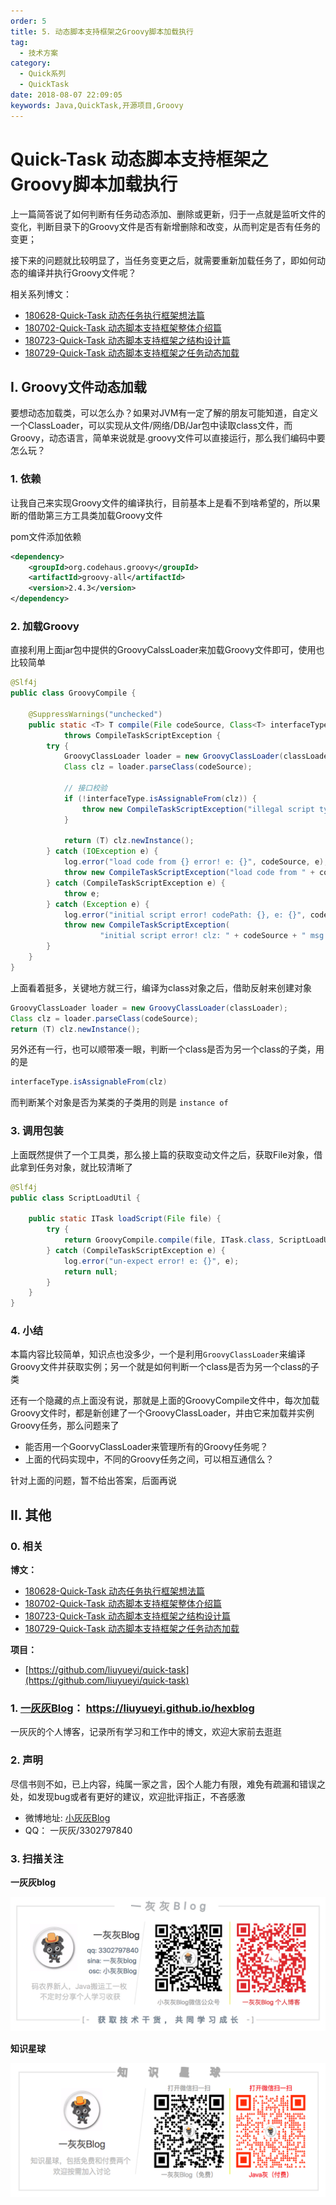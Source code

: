 ```yaml
---
order: 5
title: 5. 动态脚本支持框架之Groovy脚本加载执行
tag:
  - 技术方案
category:
  - Quick系列
  - QuickTask
date: 2018-08-07 22:09:05
keywords: Java,QuickTask,开源项目,Groovy
---
```


# Quick-Task 动态脚本支持框架之Groovy脚本加载执行

上一篇简答说了如何判断有任务动态添加、删除或更新，归于一点就是监听文件的变化，判断目录下的Groovy文件是否有新增删除和改变，从而判定是否有任务的变更；

接下来的问题就比较明显了，当任务变更之后，就需要重新加载任务了，即如何动态的编译并执行Groovy文件呢？

相关系列博文：

- [180628-Quick-Task 动态任务执行框架想法篇](https://liuyueyi.github.io/hexblog/2018/06/28/180628-%E5%8A%A8%E6%80%81%E4%BB%BB%E5%8A%A1%E6%89%A7%E8%A1%8C%E6%A1%86%E6%9E%B6%E6%83%B3%E6%B3%95%E7%AF%87/)
- [180702-Quick-Task 动态脚本支持框架整体介绍篇](https://blog.hhui.top/hexblog/2018/07/02/180702-QuickTask%E5%8A%A8%E6%80%81%E8%84%9A%E6%9C%AC%E6%94%AF%E6%8C%81%E6%A1%86%E6%9E%B6%E6%95%B4%E4%BD%93%E4%BB%8B%E7%BB%8D%E7%AF%87/)
- [180723-Quick-Task 动态脚本支持框架之结构设计篇](https://liuyueyi.github.io/hexblog/2018/07/23/180723-Quick-Task-%E5%8A%A8%E6%80%81%E8%84%9A%E6%9C%AC%E6%94%AF%E6%8C%81%E6%A1%86%E6%9E%B6%E4%B9%8B%E7%BB%93%E6%9E%84%E8%AE%BE%E8%AE%A1%E7%AF%87/)
- [180729-Quick-Task 动态脚本支持框架之任务动态加载](https://liuyueyi.github.io/hexblog/2018/07/29/180729-Quick-Task-%E5%8A%A8%E6%80%81%E8%84%9A%E6%9C%AC%E6%94%AF%E6%8C%81%E6%A1%86%E6%9E%B6%E4%B9%8B%E4%BB%BB%E5%8A%A1%E5%8A%A8%E6%80%81%E5%8A%A0%E8%BD%BD/)

<!--more-->

## I. Groovy文件动态加载

要想动态加载类，可以怎么办？如果对JVM有一定了解的朋友可能知道，自定义一个ClassLoader，可以实现从文件/网络/DB/Jar包中读取class文件，而Groovy，动态语言，简单来说就是.groovy文件可以直接运行，那么我们编码中要怎么玩？

### 1. 依赖

让我自己来实现Groovy文件的编译执行，目前基本上是看不到啥希望的，所以果断的借助第三方工具类加载Groovy文件

pom文件添加依赖

```xml
<dependency>
    <groupId>org.codehaus.groovy</groupId>
    <artifactId>groovy-all</artifactId>
    <version>2.4.3</version>
</dependency>
```

### 2. 加载Groovy

直接利用上面jar包中提供的GroovyCalssLoader来加载Groovy文件即可，使用也比较简单

```java
@Slf4j
public class GroovyCompile {

    @SuppressWarnings("unchecked")
    public static <T> T compile(File codeSource, Class<T> interfaceType, ClassLoader classLoader)
            throws CompileTaskScriptException {
        try {
            GroovyClassLoader loader = new GroovyClassLoader(classLoader);
            Class clz = loader.parseClass(codeSource);

            // 接口校验
            if (!interfaceType.isAssignableFrom(clz)) {
                throw new CompileTaskScriptException("illegal script type!");
            }

            return (T) clz.newInstance();
        } catch (IOException e) {
            log.error("load code from {} error! e: {}", codeSource, e);
            throw new CompileTaskScriptException("load code from " + codeSource + " error!");
        } catch (CompileTaskScriptException e) {
            throw e;
        } catch (Exception e) {
            log.error("initial script error! codePath: {}, e: {}", codeSource, e);
            throw new CompileTaskScriptException(
                    "initial script error! clz: " + codeSource + " msg: " + e.getMessage());
        }
    }
}
```

上面看着挺多，关键地方就三行，编译为class对象之后，借助反射来创建对象

```java
GroovyClassLoader loader = new GroovyClassLoader(classLoader);
Class clz = loader.parseClass(codeSource);
return (T) clz.newInstance();
```


另外还有一行，也可以顺带凑一眼，判断一个class是否为另一个class的子类，用的是

```java
interfaceType.isAssignableFrom(clz)
```

而判断某个对象是否为某类的子类用的则是 `instance of`


### 3. 调用包装

上面既然提供了一个工具类，那么接上篇的获取变动文件之后，获取File对象，借此拿到任务对象，就比较清晰了

```java
@Slf4j
public class ScriptLoadUtil {

    public static ITask loadScript(File file) {
        try {
            return GroovyCompile.compile(file, ITask.class, ScriptLoadUtil.class.getClassLoader());
        } catch (CompileTaskScriptException e) {
            log.error("un-expect error! e: {}", e);
            return null;
        }
    }
}
```

### 4. 小结

本篇内容比较简单，知识点也没多少，一个是利用`GroovyClassLoader`来编译Groovy文件并获取实例；另一个就是如何判断一个class是否为另一个class的子类

还有一个隐藏的点上面没有说，那就是上面的GroovyCompile文件中，每次加载Groovy文件时，都是新创建了一个GroovyClassLoader，并由它来加载并实例Groovy任务，那么问题来了

- 能否用一个GoorvyClassLoader来管理所有的Groovy任务呢？
- 上面的代码实现中，不同的Groovy任务之间，可以相互通信么？

针对上面的问题，暂不给出答案，后面再说


## II. 其他


### 0. 相关

**博文：**

- [180628-Quick-Task 动态任务执行框架想法篇](https://liuyueyi.github.io/hexblog/2018/06/28/180628-%E5%8A%A8%E6%80%81%E4%BB%BB%E5%8A%A1%E6%89%A7%E8%A1%8C%E6%A1%86%E6%9E%B6%E6%83%B3%E6%B3%95%E7%AF%87/)
- [180702-Quick-Task 动态脚本支持框架整体介绍篇](https://blog.hhui.top/hexblog/2018/07/02/180702-QuickTask%E5%8A%A8%E6%80%81%E8%84%9A%E6%9C%AC%E6%94%AF%E6%8C%81%E6%A1%86%E6%9E%B6%E6%95%B4%E4%BD%93%E4%BB%8B%E7%BB%8D%E7%AF%87/)
- [180723-Quick-Task 动态脚本支持框架之结构设计篇](https://liuyueyi.github.io/hexblog/2018/07/23/180723-Quick-Task-%E5%8A%A8%E6%80%81%E8%84%9A%E6%9C%AC%E6%94%AF%E6%8C%81%E6%A1%86%E6%9E%B6%E4%B9%8B%E7%BB%93%E6%9E%84%E8%AE%BE%E8%AE%A1%E7%AF%87/)
- [180729-Quick-Task 动态脚本支持框架之任务动态加载](https://liuyueyi.github.io/hexblog/2018/07/29/180729-Quick-Task-%E5%8A%A8%E6%80%81%E8%84%9A%E6%9C%AC%E6%94%AF%E6%8C%81%E6%A1%86%E6%9E%B6%E4%B9%8B%E4%BB%BB%E5%8A%A1%E5%8A%A8%E6%80%81%E5%8A%A0%E8%BD%BD/)


**项目：**

- [https://github.com/liuyueyi/quick-task](https://github.com/liuyueyi/quick-task)


### 1. [一灰灰Blog](https://liuyueyi.github.io/hexblog)： https://liuyueyi.github.io/hexblog

一灰灰的个人博客，记录所有学习和工作中的博文，欢迎大家前去逛逛


### 2. 声明

尽信书则不如，已上内容，纯属一家之言，因个人能力有限，难免有疏漏和错误之处，如发现bug或者有更好的建议，欢迎批评指正，不吝感激

- 微博地址: [小灰灰Blog](https://weibo.com/p/1005052169825577/home)
- QQ： 一灰灰/3302797840

### 3. 扫描关注

**一灰灰blog**

![QrCode](https://raw.githubusercontent.com/liuyueyi/Source/master/img/info/blogInfoV2.png)

**知识星球**

![goals](https://raw.githubusercontent.com/liuyueyi/Source/master/img/info/goals.png)

